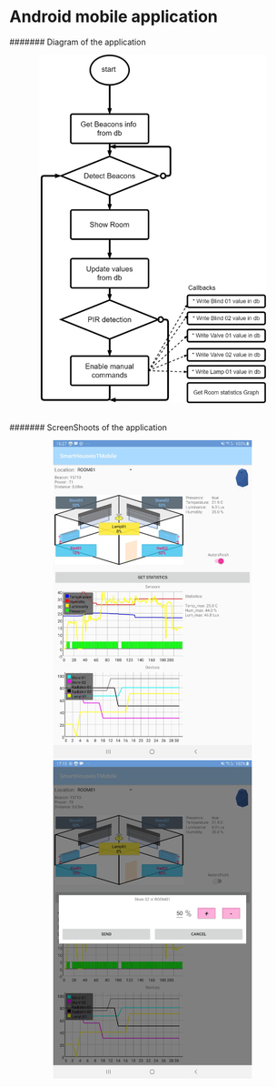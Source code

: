 # Android mobile application
####### Diagram of the application
<p align="center">
  <img width="400" src="Media/DiagramSmartBuildingMobApp.png">  
</p>  
</br>  
####### ScreenShoots of the application

<p align="center">  
  <img width="350" src="Media/MobileApp.jpg"> <img  width="350" src="Media/MobileApp2.jpg">
</p>

